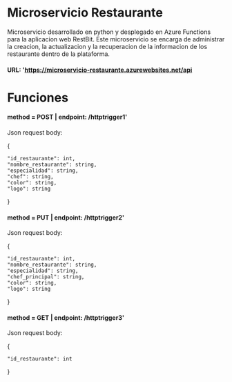 # Microservicio Restaurante

Microservicio desarrollado en python y desplegado en Azure Functions para la aplicacion web RestBit. Este microservicio se encarga de administrar la creacion, la actualizacion y la recuperacion de la informacion de los restaurante dentro de la plataforma.

#### URL: 'https://microservicio-restaurante.azurewebsites.net/api

# Funciones

#### method = POST | endpoint: /httptrigger1'

Json request body:

{  

    "id_restaurante": int,  
    "nombre_restaurante": string,  
    "especialidad": string,  
    "chef": string,  
    "color": string,  
    "logo": string  
  
}

#### method = PUT | endpoint: /httptrigger2'

Json request body:

{  

    "id_restaurante": int,  
    "nombre_restaurante": string,  
    "especialidad": string,  
    "chef_principal": string,  
    "color": string,  
    "logo": string  
  
}

#### method = GET | endpoint: /httptrigger3'

Json request body:

{  

    "id_restaurante": int
    
}


